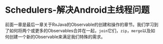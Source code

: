 # Schedulers-解决Android主线程问题

前面一章是最后一章关于RxJava的Observable的创建和操作的章节。我们学习到了如何将两个或更多的Observables合并在一起，`join`它们，`zip`，`merge`以及如何创建一个新的Observable来满足我们特殊的需求。